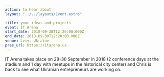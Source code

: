 ```yaml
---
action: to hear about
layout: "../../layouts/Event.astro"

title: your ideas and projects
event: IT Arena
start_date: 2018-09-28T12:20:00.000Z
end_date: 2018-09-30T12:20:00.000Z
venue: Lviv, Ukraine
pres_url: https://itarena.ua
---
```


IT Arena takes place on 28-30 September in 2018 (2 conference days at the stadium and 1 day with meetups in the historical city center) and Chris is back to see what Ukranian entrepreneurs are working on.
